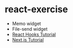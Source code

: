 # react-exercise

- Memo widget
- File-send widget
- [React Hooks Tutorial](https://velog.io/@velopert/react-hooks)
- [Next.js Tutorial](https://nextjs.org/learn/basics/getting-started)

